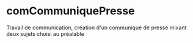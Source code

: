 # comCommuniquePresse
Travail de communication, création d'un communiqué de presse mixant deux sujets choisi au préalable
